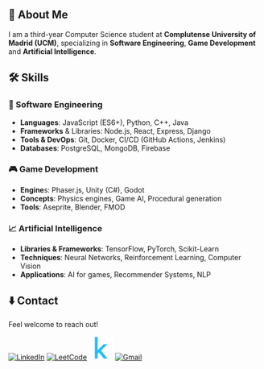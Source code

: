 ## 📝 About Me

I am a third-year Computer Science student at **Complutense University of Madrid (UCM)**, specializing in **Software Engineering**, **Game Development** and **Artificial Intelligence**.

## 🛠 Skills

### 🚀 Software Engineering

- **Languages**: JavaScript (ES6+), Python, C++, Java
- **Frameworks** & Libraries: Node.js, React, Express, Django
- **Tools & DevOps**: Git, Docker, CI/CD (GitHub Actions, Jenkins)
- **Databases**: PostgreSQL, MongoDB, Firebase

### 🎮 Game Development

- **Engine**s: Phaser.js, Unity (C#), Godot
- **Concepts**: Physics engines, Game AI, Procedural generation
- **Tools**: Aseprite, Blender, FMOD

### 📈 Artificial Intelligence

- **Libraries & Frameworks**: TensorFlow, PyTorch, Scikit-Learn
- **Techniques**: Neural Networks, Reinforcement Learning, Computer Vision
- **Applications**: AI for games, Recommender Systems, NLP

## ⬇️ Contact

Feel welcome to reach out!

 [![LinkedIn](https://img.icons8.com/ios-filled/50/0072b1/linkedin.png)](https://www.linkedin.com/in/hibjan/) 
 [![LeetCode](https://img.icons8.com/?size=50&id=9L16NypUzu38&format=png&color=000000)](https://leetcode.com/u/hibjan/)
 [![Kaggle](utils/4373210_kaggle_logo_logos_icon.png)]((https://www.kaggle.com/juanandrshibjan)) 
 [![Gmail](https://img.icons8.com/ios-filled/50/ea4335/gmail.png)](mailto:hibjanjuan@gmail.com) 
